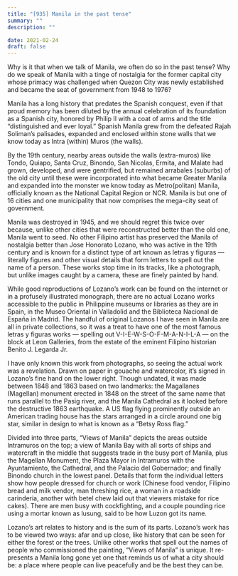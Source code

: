 ```yaml
---
title: "[935] Manila in the past tense"
summary: ""
description: ""

date: 2021-02-24
draft: false
---
```


Why is it that when we talk of Manila, we often do so in the past tense? Why do we speak of Manila with a tinge of nostalgia for the former capital city whose primacy was challenged when Quezon City was newly established and became the seat of government from 1948 to 1976?

Manila has a long history that predates the Spanish conquest, even if that proud memory has been diluted by the annual celebration of its foundation as a Spanish city, honored by Philip II with a coat of arms and the title “distinguished and ever loyal.” Spanish Manila grew from the defeated Rajah Soliman’s palisades, expanded and enclosed within stone walls that we know today as Intra (within) Muros (the walls).

By the 19th century, nearby areas outside the walls (extra-muros) like Tondo, Quiapo, Santa Cruz, Binondo, San Nicolas, Ermita, and Malate had grown, developed, and were gentrified, but remained arrabales (suburbs) of the old city until these were incorporated into what became Greater Manila and expanded into the monster we know today as Metro(politan) Manila, officially known as the National Capital Region or NCR. Manila is but one of 16 cities and one municipality that now comprises the mega-city seat of government.

Manila was destroyed in 1945, and we should regret this twice over because, unlike other cities that were reconstructed better than the old one, Manila went to seed. No other Filipino artist has preserved the Manila of nostalgia better than Jose Honorato Lozano, who was active in the 19th century and is known for a distinct type of art known as letras y figuras — literally figures and other visual details that form letters to spell out the name of a person. These works stop time in its tracks, like a photograph, but unlike images caught by a camera, these are finely painted by hand.

While good reproductions of Lozano’s work can be found on the internet or in a profusely illustrated monograph, there are no actual Lozano works accessible to the public in Philippine museums or libraries as they are in Spain, in the Museo Oriental in Valladolid and the Biblioteca Nacional de España in Madrid. The handful of original Lozanos I have seen in Manila are all in private collections, so it was a treat to have one of the most famous letras y figuras works — spelling out V-I-E-W-S-O-F-M-A-N-I-L-A — on the block at Leon Galleries, from the estate of the eminent Filipino historian Benito J. Legarda Jr.

I have only known this work from photographs, so seeing the actual work was a revelation. Drawn on paper in gouache and watercolor, it’s signed in Lozano’s fine hand on the lower right. Though undated, it was made between 1848 and 1863 based on two landmarks: the Magallanes (Magellan) monument erected in 1848 on the street of the same name that runs parallel to the Pasig river, and the Manila Cathedral as it looked before the destructive 1863 earthquake. A US flag flying prominently outside an American trading house has the stars arranged in a circle around one big star, similar in design to what is known as a “Betsy Ross flag.”

Divided into three parts, “Views of Manila” depicts the areas outside Intramuros on the top; a view of Manila Bay with all sorts of ships and watercraft in the middle that suggests trade in the busy port of Manila, plus the Magellan Monument, the Plaza Mayor in Intramuros with the Ayuntamiento, the Cathedral, and the Palacio del Gobernador; and finally Binondo church in the lowest panel. Details that form the individual letters show how people dressed for church or work (Chinese food vendor, Filipino bread and milk vendor, man threshing rice, a woman in a roadside carinderia, another with betel chew laid out that viewers mistake for rice cakes). There are men busy with cockfighting, and a couple pounding rice using a mortar known as lusung, said to be how Luzon got its name.

Lozano’s art relates to history and is the sum of its parts. Lozano’s work has to be viewed two ways: afar and up close, like history that can be seen for either the forest or the trees. Unlike other works that spell out the names of people who commissioned the painting, “Views of Manila” is unique. It re-presents a Manila long gone yet one that reminds us of what a city should be: a place where people can live peacefully and be the best they can be.
